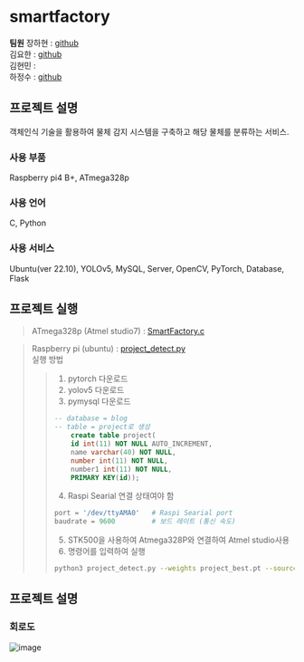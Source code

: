 # smartfactory

**팀원**
장하현 : [github](https://github.com/ndg5778)  
김요한 : [github](https://github.com/kimyohan12)  
김현민 :   
하정수 : [github](https://github.com/jungsu00)  


## 프로젝트 설명
객체인식 기술을 활용하여 물체 감지 시스템을 구축하고 해당 물체를 분류하는 서비스.

### 사용 부품
Raspberry pi4 B+, ATmega328p

### 사용 언어
C, Python

### 사용 서비스
Ubuntu(ver 22.10), YOLOv5, MySQL, Server, OpenCV, PyTorch, Database, Flask

## 프로젝트 실행
> ATmega328p (Atmel studio7) : [SmartFactory.c](https://github.com/ndg5778/smartfactory/blob/main/project/Atmega328p/SmartFactory.c)  

> Raspberry pi (ubuntu) : [project_detect.py](https://github.com/ndg5778/smartfactory/blob/main/project/raspberry%20pi/project_detect.py)  
> 실행 방법  
>   
> > 1. pytorch 다운로드  
> > 2. yolov5 다운로드  
> > 3. pymysql 다운로드  
> > ```sql
> > -- database = blog  
> > -- table = project로 생성  
> > 	create table project(  
> > 	id int(11) NOT NULL AUTO_INCREMENT,  
> > 	name varchar(40) NOT NULL,  
> > 	number int(11) NOT NULL,  
> > 	number1 int(11) NOT NULL,  
> > 	PRIMARY KEY(id));
> >  ```  
> >		
> > 4. Raspi Searial 연결 상태여야 함  
> > ``` python
> > port = '/dev/ttyAMA0'   # Raspi Searial port  
> > baudrate = 9600         # 보드 레이트 (통신 속도)  
> >```
> > 5. STK500을 사용하여 Atmega328P와 연결하여 Atmel studio사용  
> > 6. 명령어를 입력하여 실행  
> > ``` bash
> >python3 project_detect.py --weights project_best.pt --source 0 --conf 0.8
> > ```

## 프로젝트 설명

### 회로도
![image](https://user-images.githubusercontent.com/59169163/229057838-493aee0e-893c-4f02-8198-be8c051c9ad6.png)
